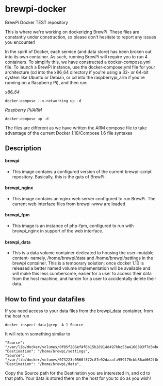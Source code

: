 # brewpi-docker
BrewPi Docker TEST repository

This is where we're working on dockerizing BrewPi. These files are constantly under construction, so please don't hesitate to report any issues you encounter!

In the spirit of Docker, each service (and data store) has been broken out into its own container. As such, running BrewPi will require you to run 4 containers. To simplify this, we have constructed a docker-compose.yml file. To launch a BrewPi instance, use the docker-compose.yml file for your architecture (cd into the x86_64 directory if you're using a 32- or 64-bit system like Ubuntu or Debian, or cd into the raspberrypi_arm if you're running on a Raspberry Pi), and then run:

*x86_64*
```
docker-compose --x-networking up -d
```
*Raspberry Pi/ARM*
```
docker-compose up -d
```
The files are different as we have written the ARM compose file to take advantage of the current Docker 1.10/Compose 1.6 file syntaxes

## Description
#### brewpi
- This image contains a configured version of the current brewpi-script repository. Basically, this is the guts of BrewPi.

#### brewpi_nginx
- This image contains an nginx web server configured to run BrewPi. The current web interface files from brewpi-www are loaded.

#### brewpi_fpm
- This image is an instance of php-fpm, configured to run with brewpi_nginx in support of the web interface. 

#### brewpi_data
- This is a data volume container dedicated to housing the user-mutable content- namely, /home/brewpi/data and /home/brewpi/settings in the brewpi container. This is a temporary solution; once docker 1.10 is released a better named volume implementation will be available and will make this less cumbersome, easier for a user to access their data from the host machine, and harder for a user to accidentally delete their data. 

## How to find your datafiles
If you need access to your data files from the brewpi_data container, from the host run
```
docker inspect data|grep -A 1 Source
```
It will return something similar to
```
"Source": "/var/lib/docker/volumes/0f05f286ef4f8b15b28914d497bbc53a4168393f7d34be74a6e56de3e5c1ce1e/_data",
"Destination": "/home/brewpi/settings",
"Source": "/var/lib/docker/volumes/073223c0560f372c87e02daaafa959170cbb86ad662f8e7409f2d55bd44abc43/_data",
"Destination": "/home/brewpi/data",
```
Copy the Source path for the Destination you are interested in, and cd to that path. Your data is stored there on the host for you to do as you wish!
